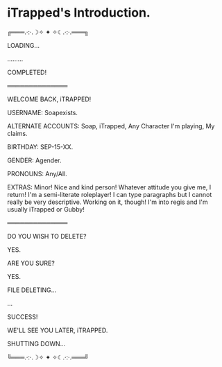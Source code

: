 # iTrapped's Introduction.

╔═══.·:·.☽✧    ✦    ✧☾.·:·.═══╗

LOADING...

.........

COMPLETED!

══════════════

WELCOME BACK, iTRAPPED!

USERNAME: Soapexists.

ALTERNATE ACCOUNTS: Soap, iTrapped, Any Character I'm playing, My claims.

BIRTHDAY: SEP-15-XX.

GENDER: Agender.

PRONOUNS: Any/All.

EXTRAS: Minor! Nice and kind person! Whatever attitude you give me, I return! I'm a semi-literate roleplayer! I can type paragraphs but I cannot really be very descriptive. Working on it, though! I'm into regis and I'm usually iTrapped or Gubby!

══════════════

DO YOU WISH TO DELETE?

YES.

ARE YOU SURE?

YES.

FILE DELETING...

...

SUCCESS!

WE'LL SEE YOU LATER, iTRAPPED.

SHUTTING DOWN...

╚═══.·:·.☽✧    ✦    ✧☾.·:·.═══╝
